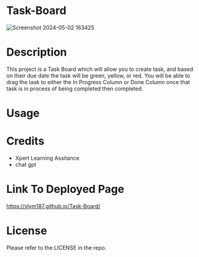 # Task-Board
![Screenshot 2024-05-02 163425](https://github.com/slym187/Task-Board/assets/163611320/5729523c-44d5-4831-be7c-cd79cdcb1d7f)

# Description

This project is a Task Board which will allow you to create task, and based on their due date the task will be green, yellow, or red. You will be able to drag the task to either the In Progress Column or Done Column once that task is in process of being completed then completed.

# Usage

# Credits
- Xpert Learning Assitance
- chat gpt
  
  
  
# Link To Deployed Page
https://slym187.github.io/Task-Board/

# License
Please refer to the LICENSE in the repo.
